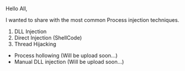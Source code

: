 Hello All,

I wanted to share with the most common Process injection techniques.

1. DLL Injection
2. Direct Injection (ShellCode)
3. Thread Hijacking

* Process hollowing (Will be upload soon...)
* Manual DLL injection (Will be upload soon...)
